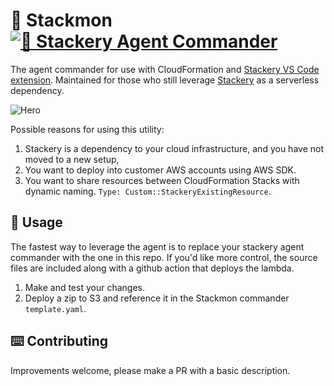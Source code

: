 # 🥞 Stackmon [![🥞 Stackery Agent Commander](https://github.com/therealsiege/Stackmon/actions/workflows/deploy.yml/badge.svg)](https://github.com/therealsiege/Stackmon/actions/workflows/deploy.yml)
The agent commander for use with CloudFormation and [Stackery VS Code extension](https://docs.stackery.io/docs/using-stackery/introduction). 
Maintained for those who still leverage [Stackery](https://docs.stackery.io/docs/using-stackery/introduction) as a serverless dependency.

![Hero](https://www.stackery.io/static/hero-5e2c073205ae6b27a771a834175d9b21.svg)

Possible reasons for using this utility:

1. Stackery is a dependency to your cloud infrastructure, and you have not moved to a new setup,
2. You want to deploy into customer AWS accounts using AWS SDK.
3. You want to share resources between CloudFormation Stacks with dynamic naming. `Type: Custom::StackeryExistingResource`.

## 🤖 Usage

The fastest way to leverage the agent is to replace your stackery agent commander with the one in this repo. If you'd like more control, the source files are included along with a github action that deploys the lambda.
1. Make and test your changes.
2. Deploy a zip to S3 and reference it in the Stackmon commander `template.yaml`.

## ⌨️ Contributing

Improvements welcome, please make a PR with a basic description.
